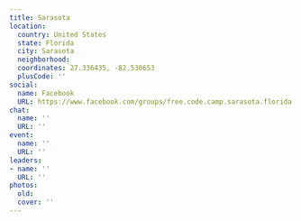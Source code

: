 ```yaml
---
title: Sarasota
location:
  country: United States
  state: Florida
  city: Sarasota
  neighborhood: 
  coordinates: 27.336435, -82.530653
  plusCode: ''
social:
  name: Facebook
  URL: https://www.facebook.com/groups/free.code.camp.sarasota.florida
chat:
  name: ''
  URL: ''
event:
  name: ''
  URL: ''
leaders:
- name: ''
  URL: ''
photos:
  old: 
  cover: ''
---
```

